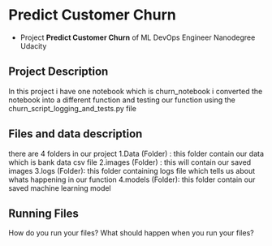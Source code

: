 # Predict Customer Churn

- Project **Predict Customer Churn** of ML DevOps Engineer Nanodegree Udacity

## Project Description
In this project i have one notebook which is churn_notebook i converted the notebook into a different function and testing our function using the churn_script_logging_and_tests.py file 

## Files and data description
there are 4 folders in our project
  1.Data (Folder) : this folder contain our data which is bank data csv     file
  2.images (Folder) : this will contain our saved images
  3.logs (Folder): this folder containing logs file which tells us about     whats happening in our function
  4.models (Folder): this folder contain our saved machine learning         model
  
  


## Running Files
How do you run your files? What should happen when you run your files?



